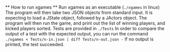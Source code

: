 ** How to run xgames **
Run xgames as an executable (`./xgames` in linux)
The program will then take two JSON objects from standard input. It is expecting to load a JState object, followed by a JActors object. The program will then run the game, and print out the list of winning players, and kicked players sorted.
Tests are provided in `./Tests`
In order to compare the output of a test with the expected output, you can run the command `./xgames < Tests/n-in.json | diff Tests/n-out.json -`
If no output is printed, the test succeeded.